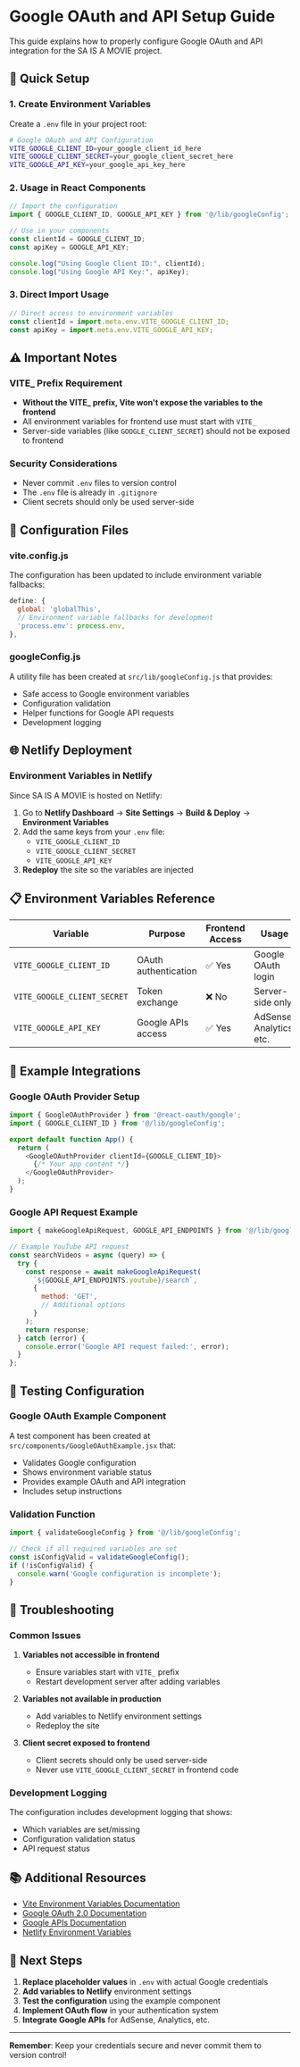 # Google OAuth and API Setup Guide

This guide explains how to properly configure Google OAuth and API integration for the SA IS A MOVIE project.

## 🚀 Quick Setup

### 1. Create Environment Variables

Create a `.env` file in your project root:

```bash
# Google OAuth and API Configuration
VITE_GOOGLE_CLIENT_ID=your_google_client_id_here
VITE_GOOGLE_CLIENT_SECRET=your_google_client_secret_here
VITE_GOOGLE_API_KEY=your_google_api_key_here
```

### 2. Usage in React Components

```javascript
// Import the configuration
import { GOOGLE_CLIENT_ID, GOOGLE_API_KEY } from '@/lib/googleConfig';

// Use in your components
const clientId = GOOGLE_CLIENT_ID;
const apiKey = GOOGLE_API_KEY;

console.log("Using Google Client ID:", clientId);
console.log("Using Google API Key:", apiKey);
```

### 3. Direct Import Usage

```javascript
// Direct access to environment variables
const clientId = import.meta.env.VITE_GOOGLE_CLIENT_ID;
const apiKey = import.meta.env.VITE_GOOGLE_API_KEY;
```

## ⚠️ Important Notes

### VITE_ Prefix Requirement
- **Without the VITE_ prefix, Vite won't expose the variables to the frontend**
- All environment variables for frontend use must start with `VITE_`
- Server-side variables (like `GOOGLE_CLIENT_SECRET`) should not be exposed to frontend

### Security Considerations
- Never commit `.env` files to version control
- The `.env` file is already in `.gitignore`
- Client secrets should only be used server-side

## 🔧 Configuration Files

### vite.config.js
The configuration has been updated to include environment variable fallbacks:

```javascript
define: {
  global: 'globalThis',
  // Environment variable fallbacks for development
  'process.env': process.env,
},
```

### googleConfig.js
A utility file has been created at `src/lib/googleConfig.js` that provides:
- Safe access to Google environment variables
- Configuration validation
- Helper functions for Google API requests
- Development logging

## 🌐 Netlify Deployment

### Environment Variables in Netlify
Since SA IS A MOVIE is hosted on Netlify:

1. Go to **Netlify Dashboard** → **Site Settings** → **Build & Deploy** → **Environment Variables**
2. Add the same keys from your `.env` file:
   - `VITE_GOOGLE_CLIENT_ID`
   - `VITE_GOOGLE_CLIENT_SECRET`
   - `VITE_GOOGLE_API_KEY`
3. **Redeploy** the site so the variables are injected

## 📋 Environment Variables Reference

| Variable | Purpose | Frontend Access | Usage |
|----------|---------|----------------|-------|
| `VITE_GOOGLE_CLIENT_ID` | OAuth authentication | ✅ Yes | Google OAuth login |
| `VITE_GOOGLE_CLIENT_SECRET` | Token exchange | ❌ No | Server-side only |
| `VITE_GOOGLE_API_KEY` | Google APIs access | ✅ Yes | AdSense, Analytics, etc. |

## 🔌 Example Integrations

### Google OAuth Provider Setup

```javascript
import { GoogleOAuthProvider } from '@react-oauth/google';
import { GOOGLE_CLIENT_ID } from '@/lib/googleConfig';

export default function App() {
  return (
    <GoogleOAuthProvider clientId={GOOGLE_CLIENT_ID}>
      {/* Your app content */}
    </GoogleOAuthProvider>
  );
}
```

### Google API Request Example

```javascript
import { makeGoogleApiRequest, GOOGLE_API_ENDPOINTS } from '@/lib/googleConfig';

// Example YouTube API request
const searchVideos = async (query) => {
  try {
    const response = await makeGoogleApiRequest(
      `${GOOGLE_API_ENDPOINTS.youtube}/search`,
      {
        method: 'GET',
        // Additional options
      }
    );
    return response;
  } catch (error) {
    console.error('Google API request failed:', error);
  }
};
```

## 🧪 Testing Configuration

### Google OAuth Example Component
A test component has been created at `src/components/GoogleOAuthExample.jsx` that:
- Validates Google configuration
- Shows environment variable status
- Provides example OAuth and API integration
- Includes setup instructions

### Validation Function
```javascript
import { validateGoogleConfig } from '@/lib/googleConfig';

// Check if all required variables are set
const isConfigValid = validateGoogleConfig();
if (!isConfigValid) {
  console.warn('Google configuration is incomplete');
}
```

## 🚨 Troubleshooting

### Common Issues

1. **Variables not accessible in frontend**
   - Ensure variables start with `VITE_` prefix
   - Restart development server after adding variables

2. **Variables not available in production**
   - Add variables to Netlify environment settings
   - Redeploy the site

3. **Client secret exposed to frontend**
   - Client secrets should only be used server-side
   - Never use `VITE_GOOGLE_CLIENT_SECRET` in frontend code

### Development Logging
The configuration includes development logging that shows:
- Which variables are set/missing
- Configuration validation status
- API request status

## 📚 Additional Resources

- [Vite Environment Variables Documentation](https://vitejs.dev/guide/env-and-mode.html)
- [Google OAuth 2.0 Documentation](https://developers.google.com/identity/protocols/oauth2)
- [Google APIs Documentation](https://developers.google.com/apis)
- [Netlify Environment Variables](https://docs.netlify.com/environment-variables/overview/)

## 🔄 Next Steps

1. **Replace placeholder values** in `.env` with actual Google credentials
2. **Add variables to Netlify** environment settings
3. **Test the configuration** using the example component
4. **Implement OAuth flow** in your authentication system
5. **Integrate Google APIs** for AdSense, Analytics, etc.

---

**Remember**: Keep your credentials secure and never commit them to version control!



